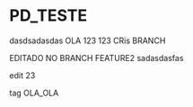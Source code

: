 # PD_TESTE

dasdsadasdas
OLA 123 123
CRis
BRANCH

EDITADO NO BRANCH FEATURE2
sadasdasfas

edit 23


tag OLA_OLA
